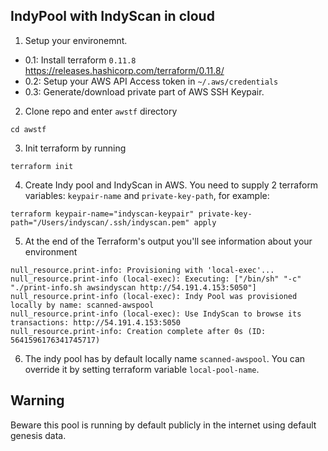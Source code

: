 ## IndyPool with IndyScan in cloud
1. Setup your environemnt.
- 0.1: Install terraform `0.11.8` https://releases.hashicorp.com/terraform/0.11.8/
- 0.2: Setup your AWS API Access token in `~/.aws/credentials`
- 0.3: Generate/download private part of AWS SSH Keypair. 

2. Clone repo and enter `awstf` directory

`cd awstf`

3. Init terraform by running

`terraform init`

4. Create Indy pool and IndyScan in AWS. You need to supply 2 terraform variables: `keypair-name` and `private-key-path`, for example:

`terraform keypair-name="indyscan-keypair" private-key-path="/Users/indyscan/.ssh/indyscan.pem" apply`

5. At the end of the Terraform's output you'll see information about your environment

```
null_resource.print-info: Provisioning with 'local-exec'...
null_resource.print-info (local-exec): Executing: ["/bin/sh" "-c" "./print-info.sh awsindyscan http://54.191.4.153:5050"]
null_resource.print-info (local-exec): Indy Pool was provisioned locally by name: scanned-awspool
null_resource.print-info (local-exec): Use IndyScan to browse its transactions: http://54.191.4.153:5050
null_resource.print-info: Creation complete after 0s (ID: 5641596176341745717)
```

6. The indy pool has by default locally name `scanned-awspool`. You can override it by setting terraform variable 
`local-pool-name`.  

## Warning
Beware this pool is running by default publicly in the internet using default genesis data.